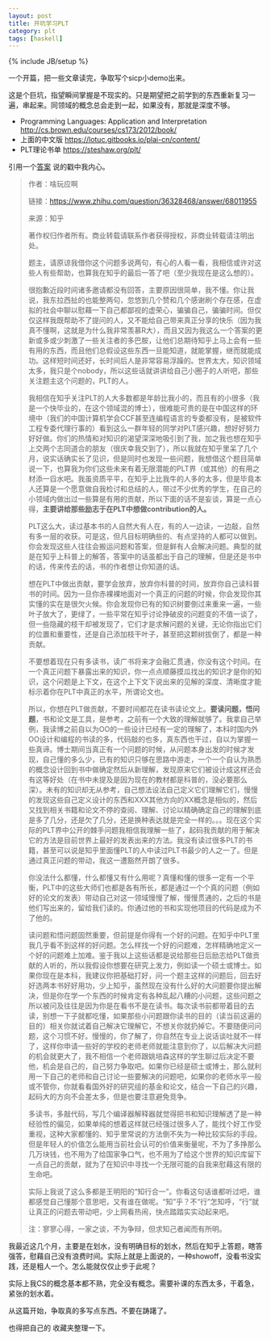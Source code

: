 ```yaml
---
layout: post
title: 开坑学习PLT
category: plt
tags: [haskell]
---
```


{% include JB/setup %}

一个开篇，把一些文章读完，争取写个sicp小demo出来。

这是个巨坑，指望瞬间掌握是不现实的。只是期望把之前学到的东西重新复习一遍，串起来。同领域的概念总会走到一起，如果没有，那就是深度不够。

- Programming Languages: Application and Interpretation http://cs.brown.edu/courses/cs173/2012/book/
- 上面的中文版 https://lotuc.gitbooks.io/plai-cn/content/
- PLT理论书单 https://steshaw.org/plt/



引用一个[答案](https://www.zhihu.com/question/36328468/answer/68011955) 说的戳中我内心。

>作者：啥玩应啊
>
>链接：https://www.zhihu.com/question/36328468/answer/68011955
>
>来源：知乎
>
>著作权归作者所有。商业转载请联系作者获得授权，非商业转载请注明出处。
>
>题主，请原谅我借你这个问题多说两句，有心的人看一看，我相信或许对这些人有些帮助，也算我在知乎的最后一答了吧（至少我现在是这么想的）。
>
>很抱歉近段时间诸多邀请都没有回答，主要原因很简单，我不懂。你让我说，我东拉西扯的也能整两句，忽悠到几个赞和几个感谢刷个存在感，在虚拟的社会中聊以慰藉一下自己都鄙视的虚荣心，骗骗自己，骗骗时间。但仅仅这样我既帮助不了提问的人，又不能给自己带来真正分享的快乐（因为我真不懂啊，这就是为什么我非常羡慕R大），而且又因为我这么一个答案的更新或多或少刺激了一些关注者的多巴胺，让他们总期待知乎上马上会有一些有用的东西，而且他们总假设这些东西一旦能知道，就能掌握，继而就能成功。这样短时间还好，长时间后人是非常容易浮躁的。世界太大，知识领域太多，我只是个nobody，所以这些话就讲讲给自己小圈子的人听吧，那些关注题主这个问题的，PLT的人。
>
>我相信在知乎关注PLT的人大多数都是年龄比我小的，而且有的小很多（我是一个快毕业的，在这个领域混的博士），很难能可贵的是在中国这样的环境中（我们的中国计算机学会CCF甚至连编程语言的专委都没有，是被软件工程专委代理行事的）看到这么一群年轻的同学对PLT感兴趣，想好好努力好好做。你们的热情和对知识的渴望深深地吸引到了我，加之我也想在知乎上交两个志同道合的朋友（很庆幸我交到了），所以我就在知乎里呆了几个月，说实话确实长了见识，但是同时也发现一些问题，我想借这个题目简单说一下，也算我为你们这些未来有着无限潜能的PLT界（或其他）的有用之材添一舀水吧。我虽资质平平，在知乎上比我牛的人多的太多，但是毕竟本人还算是一个愿意做自我检讨和总结的人，带过不少优秀的学生，在自己的小领域内做出过一些算是有用的贡献，所以下面的话不是妄谈，算是一点心得，**主要讲给那些励志于在PLT中想做contribution的人。**
>
>PLT这么大，读过基本书的人自然大有人在，有的人一边读，一边敲，自然有多一层的收获。可是这，但凡目标明确些的、有点坚持的人都可以做到。你会发现这些人往往会搬运问题和答案，但是鲜有人会解决问题。典型的就是在知乎上科普上的解答，答案中的话虽都出于自己的理解，但是还是书中的话，传来传去的话，书的作者想让你知道的话。
>
>想在PLT中做出贡献，要学会放弃，放弃你科普的时间，放弃你自己读科普书的时间。因为一旦你赤裸裸地面对一个真正的问题的时候，你会发现你其实懂的实在是很欠火候。你会发现你已有的知识树要倒过来重来一遍，一些叶子放大了，更绿了，一些平常在知乎讨论挣破皮的问题变的不值一谈了，但一些隐藏的枝干却被发现了，它们才是求解问题的关键，无论你指出它们的位置和重要性，还是自己添加枝干叶子，甚至把这颗树拔倒了，都是一种贡献。
>
>不要想着现在只有多读书，读广书将来才会融汇贯通，你没有这个时间。在一个真正问题下暴露出来的知识，你一点点顺藤摸瓜找出的知识才是你的知识，这个问题是上下文，在这个上下文下说出来的见解的深度、清晰度才能标示着你在PLT中真正的水平，所谓论文也。
>
>所以，你想在PLT做贡献，不要时间都花在读书读论文上。**要读问题，悟问题**，书和论文是工具，是参考，之前有一个大致的理解就够了。我拿自己举例，我读博之前自以为OO的一些设计已经有一定的理解了，本科时国内外OO设计和编程的书读的多，代码敲的也多，真东西也干过，自以为掌握一些真谛。博士期间当真正有一个问题的时候，从问题本身出发的时候才发现，自己懂的多么少，已有的知识只够在思路中游走，一个一个自认为熟悉的概念设计回到书中做确定然后从新理解，发现原来它们被设计成这样还会有这等好处（在书中未提及是因为现在的教材都是科普的，没必要那么深）。未有的知识却无从参考，自己想法设法自己定义它们理解它们，慢慢的发现这些自己定义设计的东西和XXX其他方向的XX概念是相似的，然后又找到相关书籍和论文不停的查阅、理解、讨论以精确确定自己的理解到底是多了几分，还是欠了几分，还是换种表达就是完全一样的。。。现在这个实际的PLT界中公开的棘手问题我相信我理解一些了，起码我贡献的用于解决它的方法是目前世界上最好的发表出来的方法。我没有读过很多PLT的书籍，甚至可以说是知乎里面懂PLT的人中读过PLT书最少的人之一了。但是通过真正问题的带动，我这一遭豁然开朗了很多。
>
>你没法什么都懂，什么都懂又有什么用呢？真懂和懂的很多一定有一个平衡，PLT中的这些大师们也都是各有所长，都是通过一个个真的问题（例如好的论文的发表）带动自己对这一领域慢慢了解，慢慢贯通的，之后的书是他们写出来的，留给我们读的。你通过他的书和实现他项目的代码是成为不了他的。
>
>读问题和悟问题固然重要，但前提是你得有一个好的问题。在知乎中PLT里我几乎看不到这样的好问题。怎么样找一个好的问题难，怎样精确地定义一个好的问题难上加难。鉴于我以上这些话都是说给那些日后励志给PLT做贡献的人听的，所以我假设你想要在研究上发力，例如读一个硕士或博士。如果你现在是本科，我建议你把基础打好，问一个题主这样的问题后，回去好好选两本书好好用功，少上知乎，虽然现在没有什么好的大问题要你提出解决，但是你在学一个东西的时候肯定有各种乱起八糟的小问题，这些问题之所以被问及往往是因为你是在看书不是在读书。每次读书前都带着目的去读，别想一下子就都吃懂，如果那些小问题跟你读书的目的（读当前这遍的目的）相关你就试着自己解决它理解它，不想关你就扔掉它。不要随便问问题，这个习惯不好。慢慢的，你了解了，你自然在专业上说话谈吐就不一样了，这样你申请一些好的学校的老师老师就能注意到你了，以后解决大问题的机会就更大了，我不相信一个老师跟姚培森这样的学生聊过后决定不要他，机会是自己的，自己努力争取吧。如果你已经是硕士或博士，那么就利用一下自己的老师和自己讨论一些要解决的问题吧，如果你的老师水平一般或不管你，你就看看国外好的研究组的基金和论文，结合一下自己的兴趣，起码大的方向不会差太多，但是也要注意避免竞争。
>
>多读书，多敲代码，写几个编译器解释器就觉得把书和知识理解透了是一种经验性的偏见，如果单纯的想着这样就已经强过很多人了，能找个好工作受重视，这种大家都懂的、知乎里常说的方法倒不失为一种比较实际的手段。但是年轻人的价值怎么能用当前社会认可的价值来衡量呢，不为了多挣那么几万块钱，也不用为了给国家争口气，也不用为了给这个世界的知识库留下一点自己的贡献，就为了在知识中寻找一个无限可能的自我来慰藉这有限的生命吧。
>
>实际上我说了这么多都是王明阳的“知行合一”。你看这句话谁都听过吧，谁都感觉自己懂那个意思吧，又有谁在做呢。“知”乎？不“行”怎知呼，“行”就让真正的问题去带动吧，少上网看热闹，快点踏踏实实动起来吧。
>
>注：寥寥心得，一家之谈，不为争辩，但求知己者闻而有所明。



我最近这几个月，主要是在划水，没有明确目标的划水，然后在知乎上答题，瞎答强答，慰藉自己没有浪费时间。实际上就是上面说的，一种showoff，没看书没实践，还是粗人一个。怎么能就仅仅止步于此呢？

实际上我CS的概念基本都不熟，完全没有概念。需要补课的东西太多，干着急，紧张的划水着。

从这篇开始，争取真的多写点东西。不要在踌躇了。

也得把自己的 收藏夹整理一下。